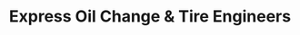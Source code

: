 ---
title: "Express Oil Change & Tire Engineers"
url: /westmont/express-oil-change-und-tire-engineers/
shop: Reifen
---